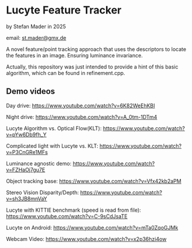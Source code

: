 # Lucyte Feature Tracker
by Stefan Mader in 2025 

email: st.mader@gmx.de

A novel feature/point tracking approach that uses the descriptors to locate the features in an image. Ensuring luminance invariance.

Actually, this repository was just intended to provide a hint of this basic algorithm, which can be found in refinement.cpp.

## Demo videos

Day drive: https://www.youtube.com/watch?v=6K82WeEhKBI

Night drive: https://www.youtube.com/watch?v=A_0tm-1DTm4

Lucyte Algorithm vs. Optical Flow(KLT): https://www.youtube.com/watch?v=pYw6Db9fh_Y

Complicated light with Lucyte vs. KLT: https://www.youtube.com/watch?v=P3CnGRe1MFs

Luminance agnostic demo: https://www.youtube.com/watch?v=FZHaOj7gu7E

Object tracking base: https://www.youtube.com/watch?v=Vfx42kb2aPM

Stereo Vision Disparity/Depth: https://www.youtube.com/watch?v=sh3JB8mnVaY

Lucyte with KITTIE benchmark (speed is read from file): https://www.youtube.com/watch?v=C-9sCdJsaTE 

Lucyte on Android: https://www.youtube.com/watch?v=mTa0ZqoGJMk

Webcam Video: https://www.youtube.com/watch?v=x2p36hzi4ow
